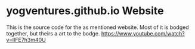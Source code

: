 # yogventures.github.io Website

This is the source code for the as mentioned website. Most of it is bodged together, but theirs a art to the bodge. 
https://www.youtube.com/watch?v=lIFE7h3m40U
